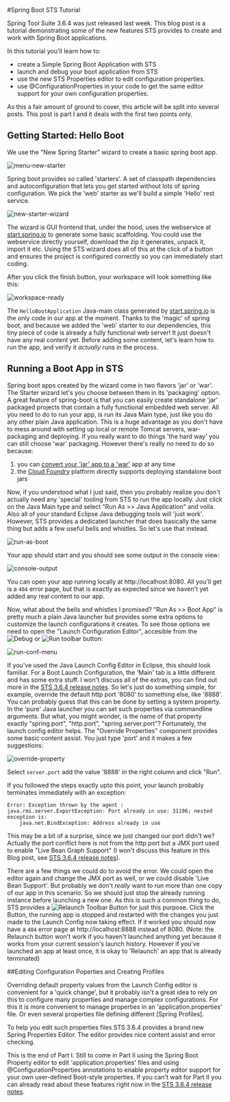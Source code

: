 #Spring Boot STS Tutorial

Spring Tool Suite 3.6.4 was just released last week. This blog post is a tutorial demonstrating some of the new features STS provides to create and work with Spring Boot applications.

In this tutorial you'll learn how to:

   - create a Simple Spring Boot Application with STS
   - launch and debug your boot application from STS
   - use the new STS Properties editor to edit configuration properties.
   - use @ConfigurationProperties in your code to get the same editor support for your own configuration properties.
   
As this a fair amount of ground to cover, this article will be split into several posts. This post is part I and it deals with the first two points only. 

## Getting Started: Hello Boot

We use the "New Spring Starter" wizard to create a basic spring boot app. 

![menu-new-starter]

Spring boot provides so called 'starters'. A set of classpath dependencies and autoconfiguration that lets you get started without lots of spring configuration. We pick the 'web' starter as we'll build a simple 'Hello' rest service.

![new-starter-wizard]

The wizard is GUI frontend that, under the hood, uses the webservice at [start.spring.io] to generate some basic scaffolding. You could use the webservice directly yourself, download the zip it generates, unpack it, import it etc. Using the STS wizard does all of this at the click of a button and ensures the project is configured correctly so you can immediately start coding. 

After you click the finish button, your workspace will look something like this:

![workspace-ready]

The `HelloBootApplication` Java-main class generated by [start.spring.io] is the only code in our app at the moment. Thanks to the 'magic' of spring boot, and because we added the 'web' starter to our dependencies, this tiny piece of code is already a fully functional web server! It just doesn't have any real content yet. Before adding some content, let's learn how to run the app, and verify it *actually* runs in the process.

## Running a Boot App in STS

Spring boot apps created by the wizard come in two flavors 'jar' or 'war'. The Starter wizard let's you choose between them in its 'packaging' option. A great feature of spring-boot is that you can easily create standalone 'jar' packaged projects that contain a fully functional embedded web server. All you need to do to run your app, is run its Java Main type, just like you do any other plain Java application. This is a huge advantage as you don't have to mess around with setting up local or remote Tomcat servers, war-packaging and deploying. If you really want to do things 'the hard way' you can still choose 'war' packaging. However there's really no need to do so because:

 1. you can [convert your 'jar' app to a 'war'][convert-jar-to-war] app at any time 
 2. the [Cloud Foundry] platform directly supports deploying standalone boot jars

Now, if you understood what I just said, then you probably realize you don't actually need any 'special' tooling from STS to run the app locally. Just click on the Java Main type and select "Run As >> Java Application" and voila. Also all of your standard Eclipse Java debugging tools will 'just work'. However, STS provides a dedicated launcher that does basically the same thing but adds a few useful bells and whistles. So let's use that instead.

![run-as-boot]

Your app should start and you should see some output in the console view:

![console-output]

You can open your app running locally at http://localhost:8080. All you'll get is a `404` error page, but that is exactly as expected since we haven't yet added any real content to our app.

Now, what about the bells and whistles I promised? "Run As >> Boot App" is pretty much a plain Java launcher but provides some extra options to customize the launch configurations it creates. To see those options we need to open the "Launch Configuration Editor", accesible from the ![Debug] or ![Run] toolbar button:

![run-conf-menu]

If you've used the Java Launch Config Editor in Eclipse, this should look familiar. For a Boot Launch Configuration, the 'Main' tab is a little different and has some extra stuff. I won't discuss all of the extras, you can find out more in the [STS 3.6.4 release notes]. So let's just do something simple, for example, override the default http port '8080' to something else, like '8888'. You can probably guess that this can be done by setting a system property. In the 'pure' Java launcher you can set such properties via commandline arguments. But what, you might wonder, is the name of that property exactly "spring.port", "http.port", "spring.server.port"? Fortunately, the launch config editor helps. The "Override Properties" component provides some basic content assist. You just type 'port' and it makes a few suggestions:

![override-property]

Select `server.port` add the value '8888' in the right column and click "Run". 

If you followed the steps exactly upto this point, your launch probably terminates immediately with an exception:

    Error: Exception thrown by the agent : java.rmi.server.ExportException: Port already in use: 31196; nested exception is: 
	    java.net.BindException: Address already in use
	   
This may be a bit of a surprise, since we just changed our port didn't we? Actually the port conflict here is not from the http port but a JMX port used to enable "Live Bean Graph Support" (I won't discuss this feature in this Blog post, see [STS 3.6.4 release notes]).

There are a few things we could do to avoid the error. We could open the editor again and change the JMX port as well, or we could disable 'Live Bean Support'. But probably we don't *really* want to run more than one copy of our app in this scenario. So we should just stop the already running instance before launching a new one. As this is such a common thing to do, STS provides a ![Relaunch] Toolbar Button for just this purpose. Click the Button, the running app is stopped and restarted with the changes you just made to the Launch Config now taking effect. If it worked you should now have a `404` error page at http://localhost:8888 instead of 8080. (Note: the Relaunch button won't work if you haven't launched anything yet because it works from your current session's launch history. However if you've launched an app at least once, it is okay to 'Relaunch' an app that is already terminated)

##Editing Configuration Poperties and Creating Profiles

Overriding default property values from the Launch Config editor is convenient for a 'quick change', but it probably isn't a great idea to rely on this to configure many properties and manage complex configurations. For this it is more convenient to manage properties in an 'application.properties' file. Or even several properties file defining different [Spring Profiles]. 

To help you edit such properties files STS 3.6.4 provides a brand new Spring Properties Editor. The editor provides nice content assist and error checking. 

This is the end of Part I. Still to come in Part II using the Spring Boot Property editor to edit 'application.properties' files and using @ConfigurationProperties annotations to enable property editor support for your own user-defined Boot-style properties. If you can't wait for Part II you can already read about these features right now in the [STS 3.6.4 release notes].

[menu-new-starter]:https://raw.githubusercontent.com/kdvolder/spring-blog-2015-03/master/img/menu-new-spring-starter.png
[new-starter-wizard]:https://raw.githubusercontent.com/kdvolder/spring-blog-2015-03/master/img/new-starter-wizard.png
[workspace-ready]:https://raw.githubusercontent.com/kdvolder/spring-blog-2015-03/master/img/workspace-ready.png
[run-as-boot]:https://raw.githubusercontent.com/kdvolder/spring-blog-2015-03/master/img/run-as-boot.png
[console-output]:https://raw.githubusercontent.com/kdvolder/spring-blog-2015-03/master/img/console-output.png
[Debug]:https://raw.githubusercontent.com/kdvolder/spring-blog-2015-03/master/img/debug-button.png
[Run]:https://raw.githubusercontent.com/kdvolder/spring-blog-2015-03/master/img/run-button.png
[Relaunch]:https://raw.githubusercontent.com/kdvolder/spring-blog-2015-03/master/img/relaunch-button.png
[run-conf-menu]:https://raw.githubusercontent.com/kdvolder/spring-blog-2015-03/master/img/run-conf-menu.png
[override-property]:https://raw.githubusercontent.com/kdvolder/spring-blog-2015-03/master/img/override-property.png



[Cloud Foundry]:http://cloudfoundry.org
[convert-jar-to-war]:https://spring.io/guides/gs/convert-jar-to-war/
[start.spring.io]:http://start.spring.io
[STS 3.6.4 release notes]:http://docs.spring.io/sts/nan/v364/NewAndNoteworthy.html
